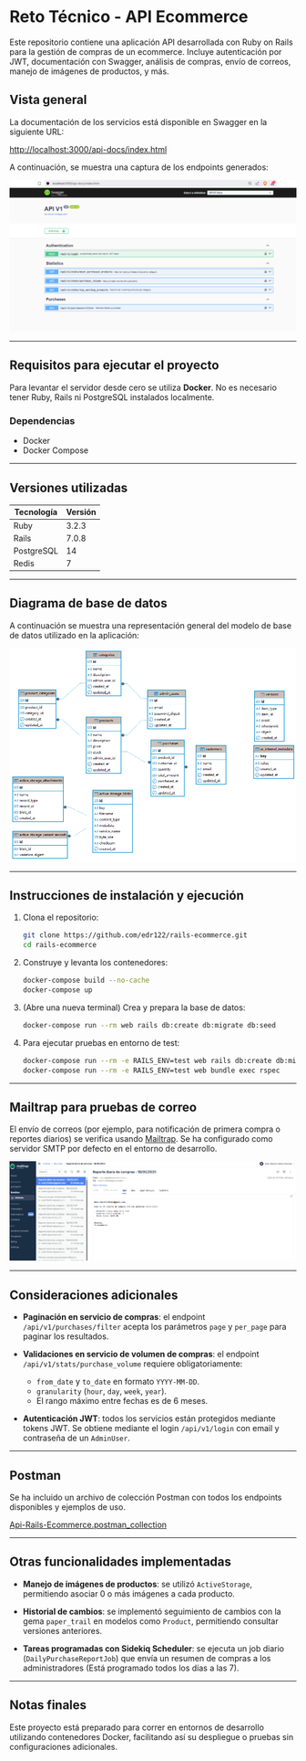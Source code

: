 # Reto Técnico - API Ecommerce

Este repositorio contiene una aplicación API desarrollada con Ruby on Rails para la gestión de compras de un ecommerce. Incluye autenticación por JWT, documentación con Swagger, análisis de compras, envío de correos, manejo de imágenes de productos, y más.

## Vista general

La documentación de los servicios está disponible en Swagger en la siguiente URL:

[http://localhost:3000/api-docs/index.html](http://localhost:3000/api-docs/index.html)

A continuación, se muestra una captura de los endpoints generados:

![](img_swagger.png)

---

## Requisitos para ejecutar el proyecto

Para levantar el servidor desde cero se utiliza **Docker**. No es necesario tener Ruby, Rails ni PostgreSQL instalados localmente.

### Dependencias

* Docker
* Docker Compose

---

## Versiones utilizadas

| Tecnología | Versión                |
| ---------- | ---------------------- |
| Ruby       | 3.2.3                  |
| Rails      | 7.0.8                  |
| PostgreSQL | 14                     |
| Redis      | 7                      |

---

## Diagrama de base de datos

A continuación se muestra una representación general del modelo de base de datos utilizado en la aplicación:

![](er_database.png)

---

## Instrucciones de instalación y ejecución

1. Clona el repositorio:

   ```bash
   git clone https://github.com/edr122/rails-ecommerce.git
   cd rails-ecommerce
   ```

2. Construye y levanta los contenedores:

   ```bash
   docker-compose build --no-cache
   docker-compose up
   ```

3. (Abre una nueva terminal) Crea y prepara la base de datos:

   ```bash
   docker-compose run --rm web rails db:create db:migrate db:seed
   ```

4. Para ejecutar pruebas en entorno de test:

   ```bash
   docker-compose run --rm -e RAILS_ENV=test web rails db:create db:migrate db:seed
   docker-compose run --rm -e RAILS_ENV=test web bundle exec rspec
   ```

---

## Mailtrap para pruebas de correo

El envío de correos (por ejemplo, para notificación de primera compra o reportes diarios) se verifica usando [Mailtrap](https://mailtrap.io). Se ha configurado como servidor SMTP por defecto en el entorno de desarrollo.

![](inbox_mailer.png)

---

## Consideraciones adicionales

* **Paginación en servicio de compras**: el endpoint `/api/v1/purchases/filter` acepta los parámetros `page` y `per_page` para paginar los resultados.

* **Validaciones en servicio de volumen de compras**: el endpoint `/api/v1/stats/purchase_volume` requiere obligatoriamente:

  * `from_date` y `to_date` en formato `YYYY-MM-DD`.
  * `granularity` (`hour`, `day`, `week`, `year`).
  * El rango máximo entre fechas es de 6 meses.

* **Autenticación JWT**: todos los servicios están protegidos mediante tokens JWT. Se obtiene mediante el login `/api/v1/login` con email y contraseña de un `AdminUser`.

---

## Postman

Se ha incluido un archivo de colección Postman con todos los endpoints disponibles y ejemplos de uso.

[Api-Rails-Ecommerce.postman_collection](Api-Rails-Ecommerce.postman_collection)

---

## Otras funcionalidades implementadas

* **Manejo de imágenes de productos**: se utilizó `ActiveStorage`, permitiendo asociar 0 o más imágenes a cada producto.

* **Historial de cambios**: se implementó seguimiento de cambios con la gema `paper_trail` en modelos como `Product`, permitiendo consultar versiones anteriores.

* **Tareas programadas con Sidekiq Scheduler**: se ejecuta un job diario (`DailyPurchaseReportJob`) que envía un resumen de compras a los administradores (Está programado todos los días a las 7).

---

## Notas finales

Este proyecto está preparado para correr en entornos de desarrollo utilizando contenedores Docker, facilitando así su despliegue o pruebas sin configuraciones adicionales.
